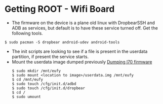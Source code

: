 # Getting ROOT - Wifi Board
- The firmware on the device is a plane old linux with DropbearSSH and ADB as services, but default is to have these service turned off. Get the following tools.   
```
$ sudo pacman -S dropbear android-udev android-tools
```
- The init scripts are looking to see if a file is present in the userdata partition, if present the service starts.
- Mount the userdata image dumped previously [Dumping l70 firmware](https://github.com/spoonieau/Tetrodotoxin/blob/main/Documents/DumpingFirmwareWB.md "Dumping l70 firmware")  
  ```
  $ sudo mkdir /mnt/eufy
  $ sudo mount <location to image>/userdata.img /mnt/eufy
  $ cd /mnt/eufy
  $ sudo touch /cfg/init.d/adbd
  $ sudo touch /cfg/init.d/dropbear
  $ cd /
  $ sudo umount 
  ```
       
